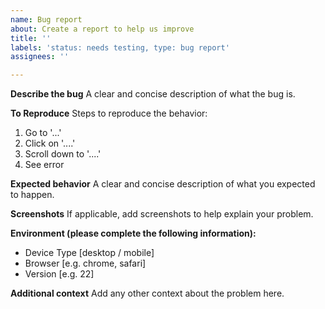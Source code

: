 ```yaml
---
name: Bug report
about: Create a report to help us improve
title: ''
labels: 'status: needs testing, type: bug report'
assignees: ''

---
```


**Describe the bug**
A clear and concise description of what the bug is.

**To Reproduce**
Steps to reproduce the behavior:
1. Go to '...'
2. Click on '....'
3. Scroll down to '....'
4. See error

**Expected behavior**
A clear and concise description of what you expected to happen.

**Screenshots**
If applicable, add screenshots to help explain your problem.

**Environment (please complete the following information):**
 - Device Type [desktop / mobile]
 - Browser [e.g. chrome, safari]
 - Version [e.g. 22]

**Additional context**
Add any other context about the problem here.
